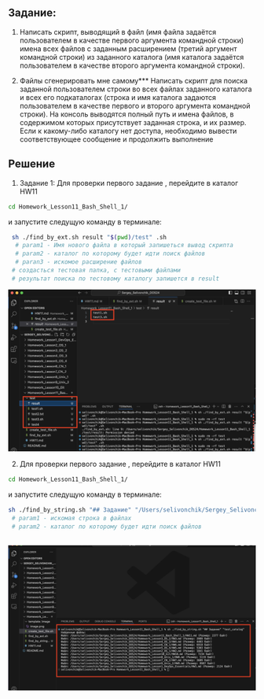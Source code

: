 ## Задание:
1. Написать скрипт, выводящий в файл (имя файла задаётся
пользователем в качестве первого аргумента командной строки) имена
всех файлов с заданным расширением (третий аргумент командной
строки) из заданного каталога (имя каталога задаётся пользователем в
качестве второго аргумента командной строки).

2. Файлы сгенерировать мне самому*** Написать скрипт для поиска заданной пользователем строки во всех
файлах заданного каталога и всех его подкаталогах (строка и имя
каталога задаются пользователем в качестве первого и второго
аргумента командной строки). На консоль выводятся полный путь и
имена файлов, в содержимом которых присутствует заданная строка, и
их размер. Если к какому-либо каталогу нет доступа, необходимо
вывести соответствующее сообщение и продолжить выполнение

## Решение
1. Задание 1:
Для проверки первого задание , перейдите в каталог HW11 
```bash
cd Homework_Lesson11_Bash_Shell_1/
```
и запустите следущую команду в терминале:
```bash
 sh ./find_by_ext.sh result "$(pwd)/test" .sh
  # param1 - Имя нового файла в который запишеться вывод скрипта
  # param2 - каталог по которому будет идти поиск файлов
  # paran3 - искомое расширение файлов 
 # создасться тестовая папка, с тестовыми файлами
 # результат поиска по тестовому каталогу запишется в result

```
![alt text](template/image/image.png)

2. Для проверки первого задание , перейдите в каталог HW11 
```bash
cd Homework_Lesson11_Bash_Shell_1/
```
и запустите следущую команду в терминале:
```bash
sh ./find_by_string.sh "## Задание" "/Users/selivonchik/Sergey_Selivonchik_DOS24/"    
 # param1 - искомая строка в файлах
 # param2 - каталог по которому будет идти поиск файлов
                                               
```
![alt text](template/image/image2.png)